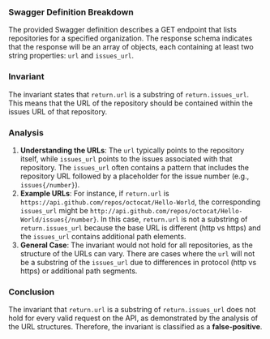 ### Swagger Definition Breakdown
The provided Swagger definition describes a GET endpoint that lists repositories for a specified organization. The response schema indicates that the response will be an array of objects, each containing at least two string properties: `url` and `issues_url`. 

### Invariant
The invariant states that `return.url` is a substring of `return.issues_url`. This means that the URL of the repository should be contained within the issues URL of that repository.

### Analysis
1. **Understanding the URLs**: The `url` typically points to the repository itself, while `issues_url` points to the issues associated with that repository. The `issues_url` often contains a pattern that includes the repository URL followed by a placeholder for the issue number (e.g., `issues{/number}`). 
2. **Example URLs**: For instance, if `return.url` is `https://api.github.com/repos/octocat/Hello-World`, the corresponding `issues_url` might be `http://api.github.com/repos/octocat/Hello-World/issues{/number}`. In this case, `return.url` is not a substring of `return.issues_url` because the base URL is different (http vs https) and the `issues_url` contains additional path elements. 
3. **General Case**: The invariant would not hold for all repositories, as the structure of the URLs can vary. There are cases where the `url` will not be a substring of the `issues_url` due to differences in protocol (http vs https) or additional path segments.

### Conclusion
The invariant that `return.url` is a substring of `return.issues_url` does not hold for every valid request on the API, as demonstrated by the analysis of the URL structures. Therefore, the invariant is classified as a **false-positive**.
